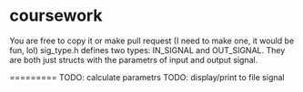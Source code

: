 coursework
==========
You are free to copy it or make pull request (I need to make one, it would be fun, lol)
sig_type.h defines two types: IN_SIGNAL and OUT_SIGNAL. They are both just structs with the parametrs of input and output signal.

=========
TODO: calculate parametrs
TODO: display/print to file signal

